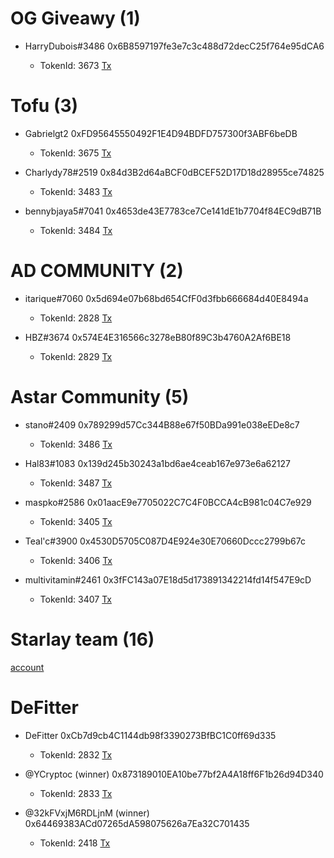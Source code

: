 # OG Giveawy (1)
* HarryDubois#3486 0x6B8597197fe3e7c3c488d72decC25f764e95dCA6

    * TokenId: 3673
[Tx](https://blockscout.com/astar/tx/0x8c01f2d16cb4dc5a3f586deb3594ccc026bedf387dafa1038783e50be62c63e4/token-transfers)

# Tofu (3)
* Gabrielgt2 0xFD95645550492F1E4D94BDFD757300f3ABF6beDB
    * TokenId: 3675
[Tx](https://blockscout.com/astar/tx/0xac904c69f2d821354ff4375d94f1d8bb4f49b40abae90562befb3efb6f5efeb8/token-transfers)

* Charlydy78#2519 0x84d3B2d64aBCF0dBCEF52D17D18d28955ce74825
    * TokenId: 3483
[Tx](https://blockscout.com/astar/tx/0x59905fc152d85904ca000f2bdade509e1d28f02a7dc401c954ebcfa047195019/token-transfers)

* bennybjaya5#7041 0x4653de43E7783ce7Ce141dE1b7704f84EC9dB71B
    * TokenId: 3484
[Tx](https://blockscout.com/astar/tx/0x97cc5f4ddb958f4be97d05eef240840455c62a7269f6482aac20c169de45b704/token-transfers)


# AD COMMUNITY (2)
* itarique#7060 0x5d694e07b68bd654CfF0d3fbb666684d40E8494a
    * TokenId: 2828
[Tx](https://blockscout.com/astar/tx/0x7fa49d4731e08b62d980fcd6463c083af8a29c5ea3cf8a0a83fd417972234e91/token-transfers)

* HBZ#3674 0x574E4E316566c3278eB80f89C3b4760A2Af6BE18
    * TokenId: 2829
[Tx](https://blockscout.com/astar/tx/0x04328104fcc9f99be833356a8f54bd8a3a370d53a36a854e99862eeba2c7da9a/token-transfers)

# Astar Community (5)
* stano#2409 0x789299d57Cc344B88e67f50BDa991e038eEDe8c7
    * TokenId: 3486
[Tx](https://blockscout.com/astar/tx/0x1695337561573a9ebd568f730b3d93012b3d6a23693e66382308572853330d94/token-transfers)

* Hal83#1083 0x139d245b30243a1bd6ae4ceab167e973e6a62127
    * TokenId: 3487
[Tx](https://blockscout.com/astar/tx/0xc24e4c255d72a1b4a89f900403a9e74c1d09be799983177e81b21777491f2298/token-transfers)

* maspko#2586  0x01aacE9e7705022C7C4F0BCCA4cB981c04C7e929
    * TokenId: 3405
[Tx](https://blockscout.com/astar/tx/0x823a74ba24227852724f8c7d29e5a00b5a9a72bfdc8698e4f86e0e40d7552ec9/token-transfers)

* Teal'c#3900 0x4530D5705C087D4E924e30E70660Dccc2799b67c
    * TokenId: 3406
[Tx](https://blockscout.com/astar/tx/0xbad90b365bb8b11ea358cbe01ec19ef46ec2093bca5490bf6eb5f6ae4e2eb4cb/token-transfers)

* multivitamin#2461 0x3fFC143a07E18d5d173891342214fd14f547E9cD
    * TokenId: 3407
[Tx](https://blockscout.com/astar/tx/0xb8bbc87f1a770e6446158878e6968c6805b847716be44436c5c8537ee7f4cc2e/token-transfers)

# Starlay team (16)
[account](https://blockscout.com/astar/address/0xA5761e38870D3Bb9665FA846E634E3275fdF2Db3/tokens)

# DeFitter
* DeFitter 0xCb7d9cb4C1144db98f3390273BfBC1C0ff69d335
   * TokenId: 2832
[Tx](https://blockscout.com/astar/tx/0xe6d8b1312af759d438cbf2c5bb6e21904b2d45b6001a08b55d35bbfa1cab2164/token-transfers)

* @YCryptoc (winner) 0x873189010EA10be77bf2A4A18ff6F1b26d94D340
   * TokenId: 2833
[Tx](https://blockscout.com/astar/tx/0x0d42b9459250a4e2fbda6a746bf608b4bc557db4c87f70cf38b31e3715308eb5/token-transfers)

* @32kFVxjM6RDLjnM (winner) 0x64469383ACd07265dA598075626a7Ea32C701435
   * TokenId: 2418
[Tx](https://blockscout.com/astar/tx/0xe2bc55d779e6b9f1c1c4bbdd93c5af3829facbcd798bdfb974232994a6d2f52a/token-transfers)
